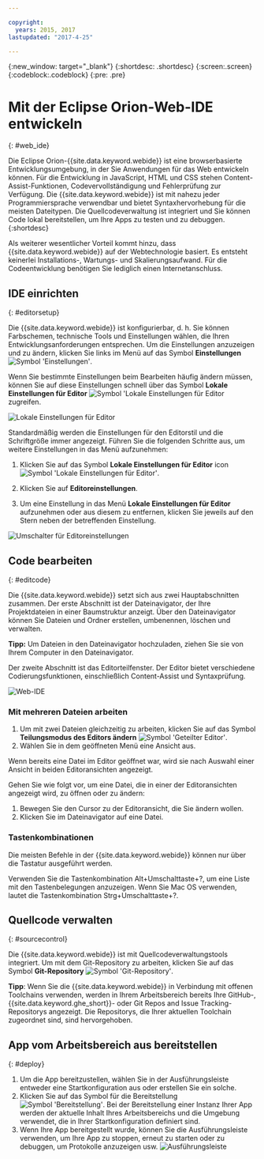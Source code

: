 ```yaml
---

copyright:
  years: 2015, 2017
lastupdated: "2017-4-25"

---
```


{:new_window: target="_blank"}
{:shortdesc: .shortdesc}
{:screen:.screen}
{:codeblock:.codeblock}
{:pre: .pre}

# Mit der Eclipse Orion-Web-IDE entwickeln 
{: #web_ide}

Die Eclipse Orion-{{site.data.keyword.webide}} ist eine browserbasierte Entwicklungsumgebung, in der Sie Anwendungen für das Web entwickeln können. Für die Entwicklung in JavaScript, HTML und CSS stehen Content-Assist-Funktionen, Codevervollständigung und Fehlerprüfung zur Verfügung. Die {{site.data.keyword.webide}} ist mit nahezu jeder Programmiersprache verwendbar und bietet Syntaxhervorhebung für die meisten Dateitypen. Die Quellcodeverwaltung ist integriert und Sie können Code lokal bereitstellen, um Ihre Apps zu testen und zu debuggen.
{:shortdesc}

Als weiterer wesentlicher Vorteil kommt hinzu, dass {{site.data.keyword.webide}} auf der Webtechnologie basiert. Es entsteht keinerlei Installations-, Wartungs- und Skalierungsaufwand. Für die Codeentwicklung benötigen Sie lediglich einen Internetanschluss.

## IDE einrichten
{: #editorsetup}

Die {{site.data.keyword.webide}} ist konfigurierbar, d. h. Sie können Farbschemen, technische Tools und Einstellungen wählen, die Ihren Entwicklungsanforderungen entsprechen. Um die Einstellungen anzuzeigen und zu ändern, klicken Sie links im Menü auf das Symbol **Einstellungen** <img class="inline" src="images/webide_settings_icon_light_small.png"  alt="Symbol 'Einstellungen'">.

Wenn Sie bestimmte Einstellungen beim Bearbeiten häufig ändern müssen, können Sie auf diese Einstellungen schnell über das Symbol **Lokale Einstellungen für Editor** <img class="inline" src="images/webide_local_settings_icon_light_small.png"  alt="Symbol 'Lokale Einstellungen für Editor"> zugreifen. 

![Lokale Einstellungen für Editor](images/webide_local_editor_settings_light.png)

Standardmäßig werden die Einstellungen für den Editorstil und die Schriftgröße immer angezeigt. Führen Sie die folgenden Schritte aus, um weitere Einstellungen in das Menü aufzunehmen:

1. Klicken Sie auf das Symbol **Lokale Einstellungen für Editor** icon <img class="inline" src="images/webide_local_settings_icon_light_small.png"  alt="Symbol 'Lokale Einstellungen für Editor'">.

2. Klicken Sie auf **Editoreinstellungen**.

3. Um eine Einstellung in das Menü **Lokale Einstellungen für Editor** aufzunehmen oder aus diesem zu entfernen, klicken Sie jeweils auf den Stern neben der betreffenden Einstellung.

![Umschalter für Editoreinstellungen](images/webide_editor_settings_toggle_light.png)


## Code bearbeiten
{: #editcode}

Die {{site.data.keyword.webide}} setzt sich aus zwei Hauptabschnitten zusammen. Der erste Abschnitt ist der Dateinavigator, der Ihre Projektdateien in einer Baumstruktur anzeigt. Über den Dateinavigator können Sie Dateien und Ordner erstellen, umbenennen, löschen und verwalten.

**Tipp:** Um Dateien in den Dateinavigator hochzuladen, ziehen Sie sie von Ihrem Computer in den Dateinavigator.

Der zweite Abschnitt ist das Editorteilfenster. Der Editor bietet verschiedene Codierungsfunktionen, einschließlich Content-Assist und Syntaxprüfung.

![Web-IDE](images/webide_light.png)

### Mit mehreren Dateien arbeiten
1. Um mit zwei Dateien gleichzeitig zu arbeiten, klicken Sie auf das Symbol **Teilungsmodus des Editors ändern** <img class="inline" src="images/webide_split_editor_icon_light_small.png"  alt="Symbol 'Geteilter Editor'">.
2. Wählen Sie in dem geöffneten Menü eine Ansicht aus.

 Wenn bereits eine Datei im Editor geöffnet war, wird sie nach Auswahl einer Ansicht in beiden Editoransichten angezeigt.

 Gehen Sie wie folgt vor, um eine Datei, die in einer der Editoransichten angezeigt wird, zu öffnen oder zu ändern:
 1. Bewegen Sie den Cursor zu der Editoransicht, die Sie ändern wollen.
 2. Klicken Sie im Dateinavigator auf eine Datei.

### Tastenkombinationen
Die meisten Befehle in der {{site.data.keyword.webide}} können nur über die Tastatur ausgeführt werden.

Verwenden Sie die Tastenkombination Alt+Umschalttaste+?, um eine Liste mit den Tastenbelegungen anzuzeigen. Wenn Sie Mac OS verwenden, lautet die Tastenkombination Strg+Umschalttaste+?.

## Quellcode verwalten
{: #sourcecontrol}

Die {{site.data.keyword.webide}} ist mit Quellcodeverwaltungstools integriert. Um mit dem Git-Repository zu arbeiten, klicken Sie auf das Symbol **Git-Repository** <img class="inline" src="images/webide_git_icon_light_small.png"  alt="Symbol 'Git-Repository'">. 

 **Tipp**: Wenn Sie die {{site.data.keyword.webide}} in Verbindung mit offenen Toolchains verwenden, werden in Ihrem Arbeitsbereich bereits Ihre GitHub-, {{site.data.keyword.ghe_short}}- oder Git Repos and Issue Tracking-Repositorys angezeigt. Die Repositorys, die Ihrer aktuellen Toolchain zugeordnet sind, sind hervorgehoben.


## App vom Arbeitsbereich aus bereitstellen
{: #deploy}

1. Um die App bereitzustellen, wählen Sie in der Ausführungsleiste entweder eine Startkonfiguration aus oder erstellen Sie ein solche.
1. Klicken Sie auf das Symbol für die Bereitstellung <img class="inline" src="images/webide_deploy_button_light_small.png"  alt="Symbol 'Bereitstellung'">. Bei der Bereitstellung einer Instanz Ihrer App werden der aktuelle Inhalt Ihres Arbeitsbereichs und die Umgebung verwendet, die in Ihrer Startkonfiguration definiert sind. 
2. Wenn Ihre App bereitgestellt wurde, können Sie die Ausführungsleiste verwenden, um Ihre App zu stoppen, erneut zu starten oder zu debuggen, um Protokolle anzuzeigen usw.
![Ausführungsleiste](images/webide_runbar_light.png)    

<!-- 3/6/2016: bl commands don't work with V2/CD 
## Editing outside of the {{site.data.keyword.webide}}
{: #editlocal}

To use an editor besides the {{site.data.keyword.webide}}, set up {{site.data.keyword.Bluemix_live}} so that you can work directly with your project files in any tool. {{site.data.keyword.Bluemix_live_notm}} is a command-line application that synchronizes the changes in your local file system with your cloud workspace in {{site.data.keyword.jazzhub}}. 

### Before you begin 

Download and install the [{{site.data.keyword.Bluemix_live_notm}} command-line interface![External link icon](../../icons/launch-glyph.svg "External link icon")](http://livesyncdownload.ng.bluemix.net){: new_window}.

### Synchronizing your local environment with {{site.data.keyword.Bluemix_notm}}
{: #edit_local_download}

1. Open a command-line window.
2. Sign in to {{site.data.keyword.Bluemix_notm}}:

	```
	bl login
	```
	{: pre}

3. When you are prompted, enter your IBMid and password.
4. View a list of your {{site.data.keyword.Bluemix_notm}} projects: 

	```
	bl projects
	```
	{: pre}

4. Synchronize your local environment with your project on {{site.data.keyword.Bluemix_notm}}:

	```
	bl sync projectName
	```
	{: pre}

where `projectName` is your {{site.data.keyword.Bluemix_notm}} app's name.

When you are finished editing, enter `q` to end synchronization.

### Enabling the Desktop Sync feature to edit code locally

The Desktop Sync feature is like Live Edit mode for the command line. You need the Desktop Sync feature to debug on the command line.
1. In another command-line window, enable the Desktop Sync feature:

	```
	cd localDirectory
	bl start
	```
	{: codeblock}

2. Use the launch configuration that you created in the {{site.data.keyword.webide}}. After you select the launch configuration, the Desktop Sync feature is enabled in your local environment. In the command-line window that you just opened, you can view the app's URL, the debug URL, the manage URL, and view the {{site.data.keyword.Bluemix_live_notm}} state.

3. Refresh the browser and verify that you can see the changes that you saved to static files in the local workspace. 

### Disabling the Desktop Sync feature

1. In the second command-line window, enter `bl stop`.
2. In the first command-line window, enter `q`.

--> 
